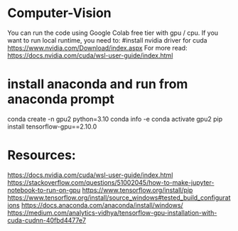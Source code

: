 # Computer-Vision
You can run the code using Google Colab free tier with gpu / cpu. 
If you want to run local runtime, you need to:
#install nvidia driver for cuda
https://www.nvidia.com/Download/index.aspx
For more read: https://docs.nvidia.com/cuda/wsl-user-guide/index.html
# install anaconda and run from anaconda prompt
conda create -n gpu2 python=3.10
conda info -e
conda activate gpu2
pip install tensorflow-gpu==2.10.0

# Resources:
https://docs.nvidia.com/cuda/wsl-user-guide/index.html
https://stackoverflow.com/questions/51002045/how-to-make-jupyter-notebook-to-run-on-gpu
https://www.tensorflow.org/install/pip
https://www.tensorflow.org/install/source_windows#tested_build_configurations
https://docs.anaconda.com/anaconda/install/windows/
https://medium.com/analytics-vidhya/tensorflow-gpu-installation-with-cuda-cudnn-40fbd4477e7